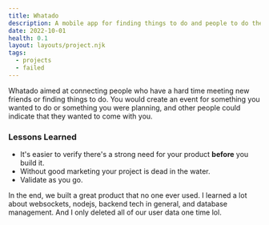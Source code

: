 ```yaml
---
title: Whatado
description: A mobile app for finding things to do and people to do them with.
date: 2022-10-01
health: 0.1
layout: layouts/project.njk
tags: 
  - projects
  - failed
---
```


Whatado aimed at connecting people who have a hard time meeting new friends or finding things to do. You would create an event for something you wanted to do or something you were planning, and other people could indicate that they wanted to come with you.

### Lessons Learned
- It's easier to verify there's a strong need for your product **before** you build it.
- Without good marketing your project is dead in the water. 
- Validate as you go. 

In the end, we built a great product that no one ever used. I learned a lot about websockets, nodejs, backend tech in general, and database management. And I only deleted all of our user data one time lol.

